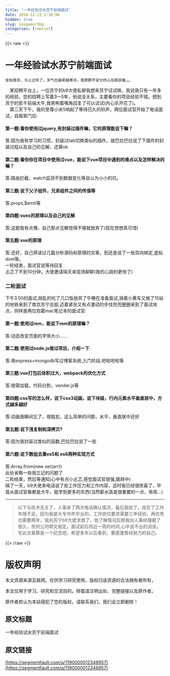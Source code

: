 ```yaml
---
title: '一年经验试水苏宁前端面试' 
date: 2018-12-23 2:30:06
hidden: true
slug: 1oxgamnr5bg
categories: [reprint]
---
```


{{< raw >}}

                    
<h1 id="articleHeader0">一年经验试水苏宁前端面试</h1>
<div class="widget-codetool" style="display:none;">
      <div class="widget-codetool--inner">
      <span class="selectCode code-tool" data-toggle="tooltip" data-placement="top" title="" data-original-title="全选"></span>
      <span type="button" class="copyCode code-tool" data-toggle="tooltip" data-placement="top" data-clipboard-text="坐标南京，马上过年了，天气也越来越寒冷，我那颗不安分的心在跳跃着……" title="" data-original-title="复制"></span>
      <span type="button" class="saveToNote code-tool" data-toggle="tooltip" data-placement="top" title="" data-original-title="放进笔记"></span>
      </div>
      </div><pre class="hljs"><code style="word-break: break-word; white-space: initial;">坐标南京，马上过年了，天气也越来越寒冷，我那颗不安分的心在跳跃着……</code></pre>
<p> 某招聘平台上，一位苏宁的b9大佬私聊我想来苏宁试试嘛，我说我只有一年多的经验，您的招聘上写着3—5年，他说没关系，主要看你的项目经验不错。想到苏宁的若干前端大牛,我笑咧着嘴角回复了可以试试(内心乐开花了)。<br> 第二天下午，我的至尊小米5响起了等待已久的铃声，两位面试官开始了电话面试，自报家门后:</p>
<h4>第一题:看你使用过jquery,有封装过插件嘛，它的原理能说下嘛？</h4>
<p>答:因为我有学习的习惯，封装过tab切换类似的插件，就巴拉巴拉说了下插件的封装过程以及自己的见解，还算ok</p>
<h4>第二题:看你你在项目中使用过vue，能说下vue项目中遇到的难点以及怎样解决的嘛？</h4>
<p>答:路由拦截，watch监测不到数据变化等自认为小小的坑。</p>
<h4>第三题:说下父子组件，兄弟组件之间的传值等</h4>
<p>答:props,$emit等</p>
<h4>第四题:vuex的原理以及自己的见解</h4>
<p>答:这题我有点懵，自己那点见解觉得不够就放弃了(现在想想真可惜)</p>
<h4>第五题:vue的原理</h4>
<p>答:还好，自己拜读过几篇分析源码和原理的文章，到还是说了一些双向绑定,虚拟dom等。<br>一轮结束，面试官说等待回复<br>忐忑了不到10分钟，大佬邀请隔天来现场聊聊(我的心跳的更快了)</p>
<h3 id="articleHeader1">二轮面试</h3>
<p>下午3.00的面试,胡乱的吃了几口饭放弃了午睡在准备面试,骑着小黄车又做了15站的地铁来到了南京苏宁总部,迈着紧张又有点激动的步伐兜兜圈圈来到了面试地点，同样是两位抱着mac笔记本的面试官:</p>
<h4>第一题:使用过rem，能说下rem的原理嘛？</h4>
<p>答:动态改变页面的字体大小……</p>
<h4>第二题:使用过node.js做过项目，介绍一下</h4>
<p>答:用express+mongodb写过博客系统,入门阶段,吧啦吧啦等</p>
<h4>第三题:vue打包后体积过大，webpack的优化方式</h4>
<p>答:按需加载，代码分割，vender.js等</p>
<h4>第四题:css写的怎么样，说下css3动画，说下块级，行内元素水平垂直居中，方式越多越好</h4>
<p>答:动画我瞬间忘了，很尴尬，这么简单的问题，水平，垂直居中还好</p>
<h4>第五题:说下浅复制和深拷贝?</h4>
<p>答:因为我封装过类似的函数,巴拉巴拉说了一些</p>
<h4>第六题:说下数组去重es5和 es6两种实现方式</h4>
<p>答:Array.from(new set(arr))<br>此处省略一些我忘记的问题了<br>二轮结束，然后等通知(心中有点小忐忑,感觉面试官很强,膜拜中)<br>隔了一天，b9大佬来电话说了些工作压力和工作内容，这时我已经很欣喜了，毕竟从面试官看都是大牛，能学到更多的东西(当然薪水高是很重要的一点，咳咳…)</p>
<hr>
<blockquote>以下与技术无关了，人事来了两次电话确认情况，最后我挂了，挂在了工作年限不足，因为我是大专16年毕业的，工作岗位要求需要三年经验，再优秀也需要两年，我向苏宁b9大佬求救了，他了解情况后帮我向人事经理磨了很久，奈何公司明文规定。面试前后将近一周的时间,心中说不出的沮丧。<br>写此文章算是一个纪念吧，希望多年以后看到，要感激曾经努力的自己。</blockquote>

                
{{< /raw >}}

# 版权声明
本文资源来源互联网，仅供学习研究使用，版权归该资源的合法拥有者所有，

本文仅用于学习、研究和交流目的。转载请注明出处、完整链接以及原作者。

原作者若认为本站侵犯了您的版权，请联系我们，我们会立即删除！

## 原文标题
一年经验试水苏宁前端面试

## 原文链接
[https://segmentfault.com/a/1190000012348957](https://segmentfault.com/a/1190000012348957)

